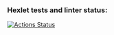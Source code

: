 ### Hexlet tests and linter status:
[![Actions Status](https://github.com/Radmir98/qa-engineer-project-84/actions/workflows/hexlet-check.yml/badge.svg)](https://github.com/Radmir98/qa-engineer-project-84/actions)